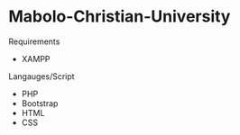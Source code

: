 # Mabolo-Christian-University
Requirements
- XAMPP

Langauges/Script
- PHP
- Bootstrap
- HTML
- CSS
